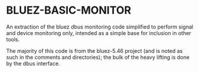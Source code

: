 # BLUEZ-BASIC-MONITOR

An extraction of the bluez dbus monitoring code simplified to perform signal and device monitoring only, intended as a simple base for inclusion in other tools.

The majority of this code is from the bluez-5.46 project (and is noted as such in the comments and directories); the bulk of the heavy lifting is done by the dbus interface.

